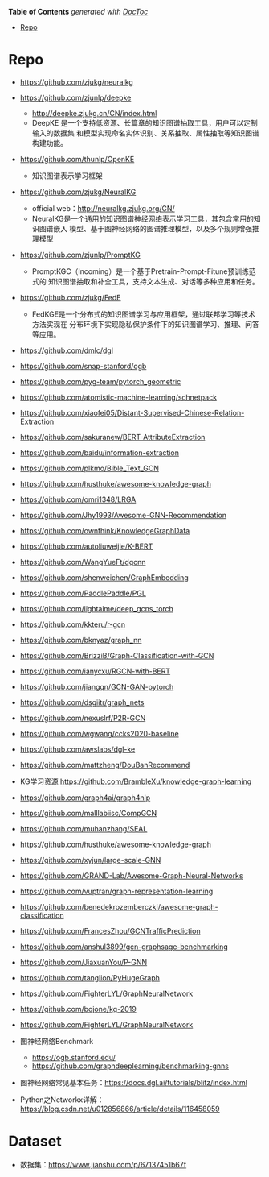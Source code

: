 <!-- START doctoc generated TOC please keep comment here to allow auto update -->
<!-- DON'T EDIT THIS SECTION, INSTEAD RE-RUN doctoc TO UPDATE -->
**Table of Contents**  *generated with [DocToc](https://github.com/thlorenz/doctoc)*

- [Repo](#repo)

<!-- END doctoc generated TOC please keep comment here to allow auto update -->



# Repo


- https://github.com/zjukg/neuralkg

- https://github.com/zjunlp/deepke
  - http://deepke.zjukg.cn/CN/index.html
  - DeepKE 是一个支持低资源、长篇章的知识图谱抽取工具，用户可以定制输入的数据集
  和模型实现命名实体识别、关系抽取、属性抽取等知识图谱构建功能。

- https://github.com/thunlp/OpenKE
  - 知识图谱表示学习框架

- https://github.com/zjukg/NeuralKG
  - official web：http://neuralkg.zjukg.org/CN/
  - NeuralKG是一个通用的知识图谱神经网络表示学习工具，其包含常用的知识图谱嵌入
  模型、基于图神经网络的图谱推理模型，以及多个规则增强推理模型
  
- https://github.com/zjunlp/PromptKG
  - PromptKGC（Incoming）是一个基于Pretrain-Prompt-Fitune预训练范式的
  知识图谱抽取和补全工具，支持文本生成、对话等多种应用和任务。
  
- https://github.com/zjukg/FedE
  - FedKGE是一个分布式的知识图谱学习与应用框架，通过联邦学习等技术方法实现在
  分布环境下实现隐私保护条件下的知识图谱学习、推理、问答等应用。

- https://github.com/dmlc/dgl
- https://github.com/snap-stanford/ogb
- https://github.com/pyg-team/pytorch_geometric
- https://github.com/atomistic-machine-learning/schnetpack

- https://github.com/xiaofei05/Distant-Supervised-Chinese-Relation-Extraction
- https://github.com/sakuranew/BERT-AttributeExtraction
- https://github.com/baidu/information-extraction
- https://github.com/plkmo/Bible_Text_GCN
- https://github.com/husthuke/awesome-knowledge-graph
- https://github.com/omri1348/LRGA
- https://github.com/Jhy1993/Awesome-GNN-Recommendation
- https://github.com/ownthink/KnowledgeGraphData
- https://github.com/autoliuweijie/K-BERT
- https://github.com/WangYueFt/dgcnn
- https://github.com/shenweichen/GraphEmbedding
- https://github.com/PaddlePaddle/PGL
- https://github.com/lightaime/deep_gcns_torch
- https://github.com/kkteru/r-gcn
- https://github.com/bknyaz/graph_nn
- https://github.com/BrizziB/Graph-Classification-with-GCN
- https://github.com/ianycxu/RGCN-with-BERT
- https://github.com/jiangqn/GCN-GAN-pytorch
- https://github.com/dsgiitr/graph_nets
- https://github.com/nexuslrf/P2R-GCN
- https://github.com/wgwang/ccks2020-baseline
- https://github.com/awslabs/dgl-ke
- https://github.com/mattzheng/DouBanRecommend
- KG学习资源 https://github.com/BrambleXu/knowledge-graph-learning
- https://github.com/graph4ai/graph4nlp
- https://github.com/malllabiisc/CompGCN
- https://github.com/muhanzhang/SEAL
- https://github.com/husthuke/awesome-knowledge-graph
- https://github.com/xyjun/large-scale-GNN
- https://github.com/GRAND-Lab/Awesome-Graph-Neural-Networks
- https://github.com/vuptran/graph-representation-learning
- https://github.com/benedekrozemberczki/awesome-graph-classification
- https://github.com/FrancesZhou/GCNTrafficPrediction
- https://github.com/anshul3899/gcn-graphsage-benchmarking
- https://github.com/JiaxuanYou/P-GNN
- https://github.com/tanglion/PyHugeGraph
- https://github.com/FighterLYL/GraphNeuralNetwork
- https://github.com/bojone/kg-2019
- https://github.com/FighterLYL/GraphNeuralNetwork


- 图神经网络Benchmark
  - https://ogb.stanford.edu/
  - https://github.com/graphdeeplearning/benchmarking-gnns

- 图神经网络常见基本任务：https://docs.dgl.ai/tutorials/blitz/index.html
  
- Python之Networkx详解：https://blog.csdn.net/u012856866/article/details/116458059


# Dataset
- 数据集：https://www.jianshu.com/p/67137451b67f